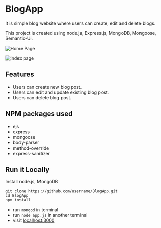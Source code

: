 # BlogApp
It is simple blog website where users can create, edit and delete blogs.

This project is created using node.js, Express.js, MongoDB, Mongoose, Semantic-Ui.

![Home Page](https://i.imgur.com/DE3LMki.png)

![index page](https://i.imgur.com/IX1xoNP.png)

## Features

* Users can create new blog post.
* Users can edit and update existing blog post.
* Users can delete blog post.

## NPM packages used

* ejs
* express
* mongoose
* body-parser
* method-override
* express-sanitizer

## Run it Locally

Install node.js, MongoDB

```
git clone https://github.com/username/BlogApp.git
cd BlogApp
npm install
```
* run ```mongod``` in terminal
* run ```node app.js``` in another terminal
* visit [localhost:3000](localhost:3000)
